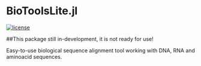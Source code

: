 # BioToolsLite.jl
[![license](https://img.shields.io/github/license/doctorbetaq/BioToolsLite.jl)](https://github.com/doctorbetaq/BioToolsLite.jl/blob/main/LICENSE)

##This package still in-development, it is not ready for use!

Easy-to-use biological sequence alignment tool working with DNA, RNA and aminoacid sequences.
